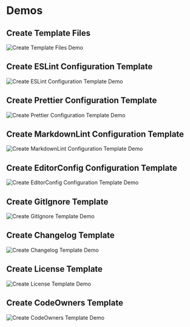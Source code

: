 # Demos

## Create Template Files

<img src="https://raw.githubusercontent.com/hack4impact/vscode-extension/main/static/demos/create-template-files.gif" alt="Create Template Files Demo">

## Create ESLint Configuration Template

<img src="https://raw.githubusercontent.com/hack4impact/vscode-extension/main/static/demos/create-eslint-config-template.gif" alt="Create ESLint Configuration Template Demo">

## Create Prettier Configuration Template

<img src="https://raw.githubusercontent.com/hack4impact/vscode-extension/main/static/demos/create-prettier-config-template.gif" alt="Create Prettier Configuration Template Demo">

## Create MarkdownLint Configuration Template

<img src="https://raw.githubusercontent.com/hack4impact/vscode-extension/main/static/demos/create-markdownlint-config-template.gif" alt="Create MarkdownLint Configuration Template Demo">

## Create EditorConfig Configuration Template

<img src="https://raw.githubusercontent.com/hack4impact/vscode-extension/main/static/demos/create-editorconfig-config-template.gif" alt="Create EditorConfig Configuration Template Demo">

## Create GitIgnore Template

<img src="https://raw.githubusercontent.com/hack4impact/vscode-extension/main/static/demos/create-gitignore-template.gif" alt="Create GitIgnore Template Demo">

## Create Changelog Template

<img src="https://raw.githubusercontent.com/hack4impact/vscode-extension/main/static/demos/create-changelog-template.gif" alt="Create Changelog Template Demo">

## Create License Template

<img src="https://raw.githubusercontent.com/hack4impact/vscode-extension/main/static/demos/create-license-template.gif" alt="Create License Template Demo">

## Create CodeOwners Template

<img src="https://raw.githubusercontent.com/hack4impact/vscode-extension/main/static/demos/create-codeowners-template.gif" alt="Create CodeOwners Template Demo">
